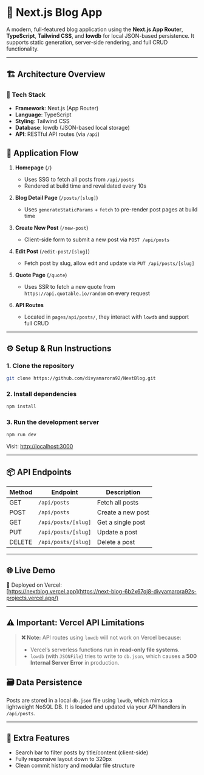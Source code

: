 
# 📝 Next.js Blog App

A modern, full-featured blog application using the **Next.js App Router**, **TypeScript**, **Tailwind CSS**, and **lowdb** for local JSON-based persistence. It supports static generation, server-side rendering, and full CRUD functionality.

---

## 🏗️ Architecture Overview

### 🔧 Tech Stack

- **Framework**: Next.js (App Router)
- **Language**: TypeScript
- **Styling**: Tailwind CSS
- **Database**: lowdb (JSON-based local storage)
- **API**: RESTful API routes (via `/api`)


## 🔁 Application Flow

1. **Homepage** (`/`)  
   - Uses SSG to fetch all posts from `/api/posts`
   - Rendered at build time and revalidated every 10s

2. **Blog Detail Page** (`/posts/[slug]`)  
   - Uses `generateStaticParams` + `fetch` to pre-render post pages at build time

3. **Create New Post** (`/new-post`)  
   - Client-side form to submit a new post via `POST /api/posts`

4. **Edit Post** (`/edit-post/[slug]`)  
   - Fetch post by slug, allow edit and update via `PUT /api/posts/[slug]`

5. **Quote Page** (`/quote`)  
   - Uses SSR to fetch a new quote from `https://api.quotable.io/random` on every request

6. **API Routes**  
   - Located in `pages/api/posts/`, they interact with `lowdb` and support full CRUD

---

## ⚙️ Setup & Run Instructions

### 1. Clone the repository

```bash
git clone https://github.com/divyamarora92/NextBlog.git
```

### 2. Install dependencies

```bash
npm install
```

### 3. Run the development server

```bash
npm run dev
```

Visit: [http://localhost:3000](http://localhost:3000)

---

## 📦 API Endpoints

| Method | Endpoint            | Description          |
|--------|---------------------|----------------------|
| GET    | `/api/posts`        | Fetch all posts      |
| POST   | `/api/posts`        | Create a new post    |
| GET    | `/api/posts/[slug]` | Get a single post    |
| PUT    | `/api/posts/[slug]` | Update a post        |
| DELETE | `/api/posts/[slug]` | Delete a post        |

---
## 🌐 Live Demo

🔗 Deployed on Vercel:  
[https://nextblog.vercel.app](https://next-blog-6b2x67qj8-divyamarora92s-projects.vercel.app/)

---

## ⚠️ Important: Vercel API Limitations

> **❌ Note:** API routes using `lowdb` will not work on Vercel because:
>
> - Vercel’s serverless functions run in **read-only file systems**.
> - `lowdb` (with `JSONFile`) tries to write to `db.json`, which causes a **500 Internal Server Error** in production.

## 🗃 Data Persistence

Posts are stored in a local `db.json` file using `lowdb`, which mimics a lightweight NoSQL DB. It is loaded and updated via your API handlers in `/api/posts`.

---

## 🧪 Extra Features

- Search bar to filter posts by title/content (client-side)
- Fully responsive layout down to 320px
- Clean commit history and modular file structure

